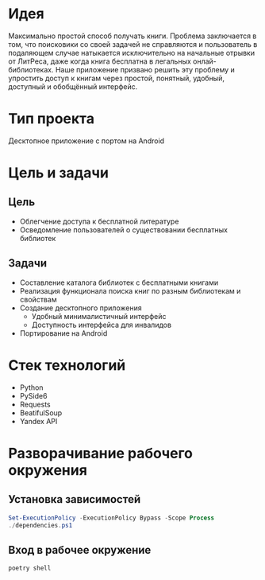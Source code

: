 # Идея
Максимально простой способ получать книги. Проблема заключается в том, что поисковики со своей задачей не справляются и пользователь в подаляющем случае натыкается исключительно на начальные отрывки от ЛитРеса, даже когда книга бесплатна в легальных онлай-библиотеках. Наше приложение призвано решить эту проблему и упростить доступ к книгам через простой, понятный, удобный, доступный и обобщённый интерфейс.

# Тип проекта
Десктопное приложение с портом на Android

# Цель и задачи
## Цель
* Облегчение доступа к бесплатной литературе
* Осведомление пользователей о существовании бесплатных библиотек

## Задачи
* Составление каталога библиотек с бесплатными книгами
* Реализация функционала поиска книг по разным библиотекам и свойствам
* Создание десктопного приложения
    * Удобный минималистичный интерфейс
    * Доступность интерфейса для инвалидов
* Портирование на Android

# Стек технологий
* Python
* PySide6
* Requests
* BeatifulSoup
* Yandex API

# Разворачивание рабочего окружения

## Установка зависимостей

```powershell
Set-ExecutionPolicy -ExecutionPolicy Bypass -Scope Process
./dependencies.ps1
```

## Вход в рабочее окружение
```commandline
poetry shell
```
